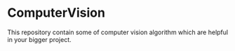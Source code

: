 # ComputerVision
This repository contain some of computer vision algorithm which are helpful in your bigger project.
